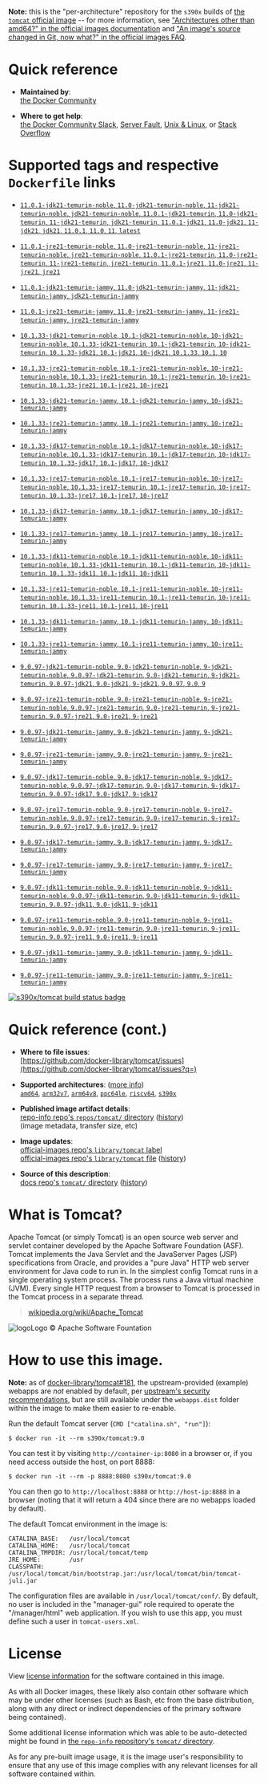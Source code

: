 <!--

********************************************************************************

WARNING:

    DO NOT EDIT "tomcat/README.md"

    IT IS AUTO-GENERATED

    (from the other files in "tomcat/" combined with a set of templates)

********************************************************************************

-->

**Note:** this is the "per-architecture" repository for the `s390x` builds of [the `tomcat` official image](https://hub.docker.com/_/tomcat) -- for more information, see ["Architectures other than amd64?" in the official images documentation](https://github.com/docker-library/official-images#architectures-other-than-amd64) and ["An image's source changed in Git, now what?" in the official images FAQ](https://github.com/docker-library/faq#an-images-source-changed-in-git-now-what).

# Quick reference

-	**Maintained by**:  
	[the Docker Community](https://github.com/docker-library/tomcat)

-	**Where to get help**:  
	[the Docker Community Slack](https://dockr.ly/comm-slack), [Server Fault](https://serverfault.com/help/on-topic), [Unix & Linux](https://unix.stackexchange.com/help/on-topic), or [Stack Overflow](https://stackoverflow.com/help/on-topic)

# Supported tags and respective `Dockerfile` links

-	[`11.0.1-jdk21-temurin-noble`, `11.0-jdk21-temurin-noble`, `11-jdk21-temurin-noble`, `jdk21-temurin-noble`, `11.0.1-jdk21-temurin`, `11.0-jdk21-temurin`, `11-jdk21-temurin`, `jdk21-temurin`, `11.0.1-jdk21`, `11.0-jdk21`, `11-jdk21`, `jdk21`, `11.0.1`, `11.0`, `11`, `latest`](https://github.com/docker-library/tomcat/blob/37acdb35f2684d2c41e3c6ed96cc0403bec02447/11.0/jdk21/temurin-noble/Dockerfile)

-	[`11.0.1-jre21-temurin-noble`, `11.0-jre21-temurin-noble`, `11-jre21-temurin-noble`, `jre21-temurin-noble`, `11.0.1-jre21-temurin`, `11.0-jre21-temurin`, `11-jre21-temurin`, `jre21-temurin`, `11.0.1-jre21`, `11.0-jre21`, `11-jre21`, `jre21`](https://github.com/docker-library/tomcat/blob/37acdb35f2684d2c41e3c6ed96cc0403bec02447/11.0/jre21/temurin-noble/Dockerfile)

-	[`11.0.1-jdk21-temurin-jammy`, `11.0-jdk21-temurin-jammy`, `11-jdk21-temurin-jammy`, `jdk21-temurin-jammy`](https://github.com/docker-library/tomcat/blob/37acdb35f2684d2c41e3c6ed96cc0403bec02447/11.0/jdk21/temurin-jammy/Dockerfile)

-	[`11.0.1-jre21-temurin-jammy`, `11.0-jre21-temurin-jammy`, `11-jre21-temurin-jammy`, `jre21-temurin-jammy`](https://github.com/docker-library/tomcat/blob/37acdb35f2684d2c41e3c6ed96cc0403bec02447/11.0/jre21/temurin-jammy/Dockerfile)

-	[`10.1.33-jdk21-temurin-noble`, `10.1-jdk21-temurin-noble`, `10-jdk21-temurin-noble`, `10.1.33-jdk21-temurin`, `10.1-jdk21-temurin`, `10-jdk21-temurin`, `10.1.33-jdk21`, `10.1-jdk21`, `10-jdk21`, `10.1.33`, `10.1`, `10`](https://github.com/docker-library/tomcat/blob/28d562145a9f93569e377fc8204b3f4764be1914/10.1/jdk21/temurin-noble/Dockerfile)

-	[`10.1.33-jre21-temurin-noble`, `10.1-jre21-temurin-noble`, `10-jre21-temurin-noble`, `10.1.33-jre21-temurin`, `10.1-jre21-temurin`, `10-jre21-temurin`, `10.1.33-jre21`, `10.1-jre21`, `10-jre21`](https://github.com/docker-library/tomcat/blob/28d562145a9f93569e377fc8204b3f4764be1914/10.1/jre21/temurin-noble/Dockerfile)

-	[`10.1.33-jdk21-temurin-jammy`, `10.1-jdk21-temurin-jammy`, `10-jdk21-temurin-jammy`](https://github.com/docker-library/tomcat/blob/28d562145a9f93569e377fc8204b3f4764be1914/10.1/jdk21/temurin-jammy/Dockerfile)

-	[`10.1.33-jre21-temurin-jammy`, `10.1-jre21-temurin-jammy`, `10-jre21-temurin-jammy`](https://github.com/docker-library/tomcat/blob/28d562145a9f93569e377fc8204b3f4764be1914/10.1/jre21/temurin-jammy/Dockerfile)

-	[`10.1.33-jdk17-temurin-noble`, `10.1-jdk17-temurin-noble`, `10-jdk17-temurin-noble`, `10.1.33-jdk17-temurin`, `10.1-jdk17-temurin`, `10-jdk17-temurin`, `10.1.33-jdk17`, `10.1-jdk17`, `10-jdk17`](https://github.com/docker-library/tomcat/blob/28d562145a9f93569e377fc8204b3f4764be1914/10.1/jdk17/temurin-noble/Dockerfile)

-	[`10.1.33-jre17-temurin-noble`, `10.1-jre17-temurin-noble`, `10-jre17-temurin-noble`, `10.1.33-jre17-temurin`, `10.1-jre17-temurin`, `10-jre17-temurin`, `10.1.33-jre17`, `10.1-jre17`, `10-jre17`](https://github.com/docker-library/tomcat/blob/28d562145a9f93569e377fc8204b3f4764be1914/10.1/jre17/temurin-noble/Dockerfile)

-	[`10.1.33-jdk17-temurin-jammy`, `10.1-jdk17-temurin-jammy`, `10-jdk17-temurin-jammy`](https://github.com/docker-library/tomcat/blob/28d562145a9f93569e377fc8204b3f4764be1914/10.1/jdk17/temurin-jammy/Dockerfile)

-	[`10.1.33-jre17-temurin-jammy`, `10.1-jre17-temurin-jammy`, `10-jre17-temurin-jammy`](https://github.com/docker-library/tomcat/blob/28d562145a9f93569e377fc8204b3f4764be1914/10.1/jre17/temurin-jammy/Dockerfile)

-	[`10.1.33-jdk11-temurin-noble`, `10.1-jdk11-temurin-noble`, `10-jdk11-temurin-noble`, `10.1.33-jdk11-temurin`, `10.1-jdk11-temurin`, `10-jdk11-temurin`, `10.1.33-jdk11`, `10.1-jdk11`, `10-jdk11`](https://github.com/docker-library/tomcat/blob/28d562145a9f93569e377fc8204b3f4764be1914/10.1/jdk11/temurin-noble/Dockerfile)

-	[`10.1.33-jre11-temurin-noble`, `10.1-jre11-temurin-noble`, `10-jre11-temurin-noble`, `10.1.33-jre11-temurin`, `10.1-jre11-temurin`, `10-jre11-temurin`, `10.1.33-jre11`, `10.1-jre11`, `10-jre11`](https://github.com/docker-library/tomcat/blob/28d562145a9f93569e377fc8204b3f4764be1914/10.1/jre11/temurin-noble/Dockerfile)

-	[`10.1.33-jdk11-temurin-jammy`, `10.1-jdk11-temurin-jammy`, `10-jdk11-temurin-jammy`](https://github.com/docker-library/tomcat/blob/28d562145a9f93569e377fc8204b3f4764be1914/10.1/jdk11/temurin-jammy/Dockerfile)

-	[`10.1.33-jre11-temurin-jammy`, `10.1-jre11-temurin-jammy`, `10-jre11-temurin-jammy`](https://github.com/docker-library/tomcat/blob/28d562145a9f93569e377fc8204b3f4764be1914/10.1/jre11/temurin-jammy/Dockerfile)

-	[`9.0.97-jdk21-temurin-noble`, `9.0-jdk21-temurin-noble`, `9-jdk21-temurin-noble`, `9.0.97-jdk21-temurin`, `9.0-jdk21-temurin`, `9-jdk21-temurin`, `9.0.97-jdk21`, `9.0-jdk21`, `9-jdk21`, `9.0.97`, `9.0`, `9`](https://github.com/docker-library/tomcat/blob/bfc105409386ba66e77517231ad25d96337ae855/9.0/jdk21/temurin-noble/Dockerfile)

-	[`9.0.97-jre21-temurin-noble`, `9.0-jre21-temurin-noble`, `9-jre21-temurin-noble`, `9.0.97-jre21-temurin`, `9.0-jre21-temurin`, `9-jre21-temurin`, `9.0.97-jre21`, `9.0-jre21`, `9-jre21`](https://github.com/docker-library/tomcat/blob/bfc105409386ba66e77517231ad25d96337ae855/9.0/jre21/temurin-noble/Dockerfile)

-	[`9.0.97-jdk21-temurin-jammy`, `9.0-jdk21-temurin-jammy`, `9-jdk21-temurin-jammy`](https://github.com/docker-library/tomcat/blob/bfc105409386ba66e77517231ad25d96337ae855/9.0/jdk21/temurin-jammy/Dockerfile)

-	[`9.0.97-jre21-temurin-jammy`, `9.0-jre21-temurin-jammy`, `9-jre21-temurin-jammy`](https://github.com/docker-library/tomcat/blob/bfc105409386ba66e77517231ad25d96337ae855/9.0/jre21/temurin-jammy/Dockerfile)

-	[`9.0.97-jdk17-temurin-noble`, `9.0-jdk17-temurin-noble`, `9-jdk17-temurin-noble`, `9.0.97-jdk17-temurin`, `9.0-jdk17-temurin`, `9-jdk17-temurin`, `9.0.97-jdk17`, `9.0-jdk17`, `9-jdk17`](https://github.com/docker-library/tomcat/blob/bfc105409386ba66e77517231ad25d96337ae855/9.0/jdk17/temurin-noble/Dockerfile)

-	[`9.0.97-jre17-temurin-noble`, `9.0-jre17-temurin-noble`, `9-jre17-temurin-noble`, `9.0.97-jre17-temurin`, `9.0-jre17-temurin`, `9-jre17-temurin`, `9.0.97-jre17`, `9.0-jre17`, `9-jre17`](https://github.com/docker-library/tomcat/blob/bfc105409386ba66e77517231ad25d96337ae855/9.0/jre17/temurin-noble/Dockerfile)

-	[`9.0.97-jdk17-temurin-jammy`, `9.0-jdk17-temurin-jammy`, `9-jdk17-temurin-jammy`](https://github.com/docker-library/tomcat/blob/bfc105409386ba66e77517231ad25d96337ae855/9.0/jdk17/temurin-jammy/Dockerfile)

-	[`9.0.97-jre17-temurin-jammy`, `9.0-jre17-temurin-jammy`, `9-jre17-temurin-jammy`](https://github.com/docker-library/tomcat/blob/bfc105409386ba66e77517231ad25d96337ae855/9.0/jre17/temurin-jammy/Dockerfile)

-	[`9.0.97-jdk11-temurin-noble`, `9.0-jdk11-temurin-noble`, `9-jdk11-temurin-noble`, `9.0.97-jdk11-temurin`, `9.0-jdk11-temurin`, `9-jdk11-temurin`, `9.0.97-jdk11`, `9.0-jdk11`, `9-jdk11`](https://github.com/docker-library/tomcat/blob/bfc105409386ba66e77517231ad25d96337ae855/9.0/jdk11/temurin-noble/Dockerfile)

-	[`9.0.97-jre11-temurin-noble`, `9.0-jre11-temurin-noble`, `9-jre11-temurin-noble`, `9.0.97-jre11-temurin`, `9.0-jre11-temurin`, `9-jre11-temurin`, `9.0.97-jre11`, `9.0-jre11`, `9-jre11`](https://github.com/docker-library/tomcat/blob/bfc105409386ba66e77517231ad25d96337ae855/9.0/jre11/temurin-noble/Dockerfile)

-	[`9.0.97-jdk11-temurin-jammy`, `9.0-jdk11-temurin-jammy`, `9-jdk11-temurin-jammy`](https://github.com/docker-library/tomcat/blob/bfc105409386ba66e77517231ad25d96337ae855/9.0/jdk11/temurin-jammy/Dockerfile)

-	[`9.0.97-jre11-temurin-jammy`, `9.0-jre11-temurin-jammy`, `9-jre11-temurin-jammy`](https://github.com/docker-library/tomcat/blob/bfc105409386ba66e77517231ad25d96337ae855/9.0/jre11/temurin-jammy/Dockerfile)

[![s390x/tomcat build status badge](https://img.shields.io/jenkins/s/https/doi-janky.infosiftr.net/job/multiarch/job/s390x/job/tomcat.svg?label=s390x/tomcat%20%20build%20job)](https://doi-janky.infosiftr.net/job/multiarch/job/s390x/job/tomcat/)

# Quick reference (cont.)

-	**Where to file issues**:  
	[https://github.com/docker-library/tomcat/issues](https://github.com/docker-library/tomcat/issues?q=)

-	**Supported architectures**: ([more info](https://github.com/docker-library/official-images#architectures-other-than-amd64))  
	[`amd64`](https://hub.docker.com/r/amd64/tomcat/), [`arm32v7`](https://hub.docker.com/r/arm32v7/tomcat/), [`arm64v8`](https://hub.docker.com/r/arm64v8/tomcat/), [`ppc64le`](https://hub.docker.com/r/ppc64le/tomcat/), [`riscv64`](https://hub.docker.com/r/riscv64/tomcat/), [`s390x`](https://hub.docker.com/r/s390x/tomcat/)

-	**Published image artifact details**:  
	[repo-info repo's `repos/tomcat/` directory](https://github.com/docker-library/repo-info/blob/master/repos/tomcat) ([history](https://github.com/docker-library/repo-info/commits/master/repos/tomcat))  
	(image metadata, transfer size, etc)

-	**Image updates**:  
	[official-images repo's `library/tomcat` label](https://github.com/docker-library/official-images/issues?q=label%3Alibrary%2Ftomcat)  
	[official-images repo's `library/tomcat` file](https://github.com/docker-library/official-images/blob/master/library/tomcat) ([history](https://github.com/docker-library/official-images/commits/master/library/tomcat))

-	**Source of this description**:  
	[docs repo's `tomcat/` directory](https://github.com/docker-library/docs/tree/master/tomcat) ([history](https://github.com/docker-library/docs/commits/master/tomcat))

# What is Tomcat?

Apache Tomcat (or simply Tomcat) is an open source web server and servlet container developed by the Apache Software Foundation (ASF). Tomcat implements the Java Servlet and the JavaServer Pages (JSP) specifications from Oracle, and provides a "pure Java" HTTP web server environment for Java code to run in. In the simplest config Tomcat runs in a single operating system process. The process runs a Java virtual machine (JVM). Every single HTTP request from a browser to Tomcat is processed in the Tomcat process in a separate thread.

> [wikipedia.org/wiki/Apache_Tomcat](https://en.wikipedia.org/wiki/Apache_Tomcat)

![logo](https://raw.githubusercontent.com/docker-library/docs/8e31eb93a02d504d0cfe1da435aa31b377fc627d/tomcat/logo.png)Logo &copy; Apache Software Fountation

# How to use this image.

**Note:** as of [docker-library/tomcat#181](https://github.com/docker-library/tomcat/pull/181), the upstream-provided (example) webapps are *not* enabled by default, per [upstream's security recommendations](https://tomcat.apache.org/tomcat-9.0-doc/security-howto.html#Default_web_applications), but are still available under the `webapps.dist` folder within the image to make them easier to re-enable.

Run the default Tomcat server (`CMD ["catalina.sh", "run"]`):

```console
$ docker run -it --rm s390x/tomcat:9.0
```

You can test it by visiting `http://container-ip:8080` in a browser or, if you need access outside the host, on port 8888:

```console
$ docker run -it --rm -p 8888:8080 s390x/tomcat:9.0
```

You can then go to `http://localhost:8888` or `http://host-ip:8888` in a browser (noting that it will return a 404 since there are no webapps loaded by default).

The default Tomcat environment in the image is:

	CATALINA_BASE:   /usr/local/tomcat
	CATALINA_HOME:   /usr/local/tomcat
	CATALINA_TMPDIR: /usr/local/tomcat/temp
	JRE_HOME:        /usr
	CLASSPATH:       /usr/local/tomcat/bin/bootstrap.jar:/usr/local/tomcat/bin/tomcat-juli.jar

The configuration files are available in `/usr/local/tomcat/conf/`. By default, no user is included in the "manager-gui" role required to operate the "/manager/html" web application. If you wish to use this app, you must define such a user in `tomcat-users.xml`.

# License

View [license information](https://www.apache.org/licenses/LICENSE-2.0) for the software contained in this image.

As with all Docker images, these likely also contain other software which may be under other licenses (such as Bash, etc from the base distribution, along with any direct or indirect dependencies of the primary software being contained).

Some additional license information which was able to be auto-detected might be found in [the `repo-info` repository's `tomcat/` directory](https://github.com/docker-library/repo-info/tree/master/repos/tomcat).

As for any pre-built image usage, it is the image user's responsibility to ensure that any use of this image complies with any relevant licenses for all software contained within.
